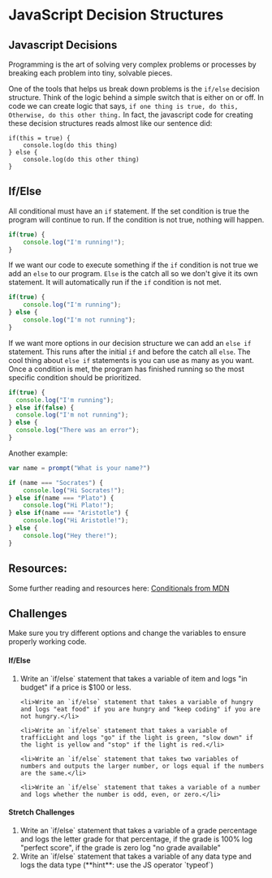 # JavaScript Decision Structures

## Javascript Decisions

Programming is the art of solving very complex problems or processes by breaking each problem into tiny, solvable pieces.

One of the tools that helps us break down problems is the `if/else` decision structure. Think of the logic behind a simple switch that is either on or off. In code we can create logic that says,
`if one thing is true, do this, Otherwise, do this other thing.`
In fact, the javascript code for creating these decision structures reads almost like our sentence did:
```
if(this = true) {
    console.log(do this thing)
} else {
    console.log(do this other thing)
}
```

## If/Else

All conditional must have an `if` statement. If the set condition is true the program will continue to run. If the condition is not true, nothing will happen.

```javascript
if(true) {
    console.log("I'm running!");
}
```
If we want our code to execute something if the `if` condition is not true we add an `else` to our program. `Else` is the catch all so we don't give it its own statement. It will automatically run if the `if` condition is not met.

```javascript
if(true) {
    console.log("I'm running");
} else {
    console.log("I'm not running");
}
```
If we want more options in our decision structure we can add an `else if` statement. This runs after the initial `if` and before the catch all `else`. The cool thing about `else if` statements is you can use as many as you want. Once a condition is met, the program has finished running so the most specific condition should be prioritized.

```javascript
if(true) {
  console.log("I'm running");
} else if(false) {
  console.log("I'm not running");
} else {
  console.log("There was an error");
}
```

Another example:

```javascript
var name = prompt("What is your name?")

if (name === "Socrates") {
    console.log("Hi Socrates!");
} else if(name === "Plato") {
    console.log("Hi Plato!");
} else if(name === "Aristotle") {
    console.log("Hi Aristotle!");
} else {
    console.log("Hey there!");
}
```

## Resources:

Some further reading and resources here: <a href="https://developer.mozilla.org/en-US/docs/Learn/JavaScript/Building_blocks/conditionals">Conditionals from MDN</a>

## Challenges

Make sure you try different options and change the variables to ensure properly working code.

#### If/Else
<ol>
    <li>Write an `if/else` statement that takes a variable of item and logs "in budget" if a price is $100 or less.</li>

    <li>Write an `if/else` statement that takes a variable of hungry and logs "eat food" if you are hungry and "keep coding" if you are not hungry.</li>

    <li>Write an `if/else` statement that takes a variable of trafficLight and logs "go" if the light is green, "slow down" if the light is yellow and "stop" if the light is red.</li>

    <li>Write an `if/else` statement that takes two variables of numbers and outputs the larger number, or logs equal if the numbers are the same.</li>

    <li>Write an `if/else` statement that takes a variable of a number and logs whether the number is odd, even, or zero.</li>

</ol>

#### Stretch Challenges
<ol>
    <li>Write an `if/else` statement that takes a variable of a grade percentage and logs the letter grade for that percentage, if the grade is 100% log "perfect score", if the grade is zero log "no grade available"</li>
    <li>Write an `if/else` statement that takes a variable of any data type and logs the data type (**hint**: use the JS operator `typeof`)</li>
</ol>
